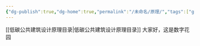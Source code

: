 ```yaml
---
{"dg-publish":true,"dg-home":true,"permalink":"/未命名/原理/","tags":["gardenEntry"],"dgPassFrontmatter":true}
---
```

 
[[低碳公共建筑设计原理目录\|低碳公共建筑设计原理目录]]
大家好，这是数字花园